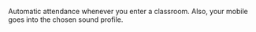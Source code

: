 Automatic attendance whenever you enter a classroom. Also, your mobile goes into the chosen sound profile.